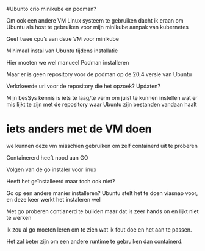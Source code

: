 #Ubunto crio minikube en podman?

Om ook een andere VM Linux systeem te gebruiken dacht ik eraan om Ubuntu als host te gebruiken voor mijn minikube aanpak van kubernetes

Geef twee cpu’s aan deze VM voor minikube

Minimaal instal van Ubuntu tijdens installatie

Hier moeten we wel manueel Podman installeren

Maar er is geen repository voor de podman op de 20,4 versie van Ubuntu

Verkrkeerde url voor de repository die het opzoek? Updaten?

Mijn besSys kennis is iets te laag/te verm om juist te kunnen instellen wat er mis lijkt te zijn met de repository waar Ubuntu zijn bestanden vandaan haalt

# iets anders met de VM doen

we kunnen deze vm misschien gebruiken om zelf containerd uit te proberen

Containererd heeft nood aan GO

Volgen van de go instaler voor linux

Heeft het geïnstalleerd maar toch ook niet?

Go op een andere manier installeren? Ubuntu stelt het te doen viasnap voor, en deze keer werkt het instaleren wel

Met go proberen contianerd te builden maar dat is zeer hands on en lijkt niet te werken

Ik zou al go moeten leren om te zien wat ik fout doe en het aan te passen.

Het zal beter zijn om een andere runtime te gebruiken dan containerd.
